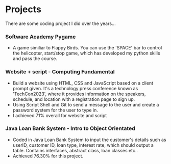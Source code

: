 # Projects
There are some coding project I did over the years...

### Software Academy Pygame
- A game similiar to Flappy Birds. You can use the 'SPACE' bar to control the helicopter, start/stop game, which has developed my python skills and pass the course. 

### Website + script - Computing Fundamental
- Build a website using HTML, CSS and JavaScript based on a client prompt given. It's a technology press conference known as 'TechCon2023', where it provides information on the speakers, schedule, and location with a registration page to sign up.
- Using Script Shell and Git to send a message to the user and create a password system for the user to type in. 
-  I achieved 71% overall for website and script

### Java Loan Bank System - Intro to Object Orientated 
- Coded in Java Loan Bank System to input the customer's details such as userID, customer ID, loan type, interest rate, which should output a table. Contains interfaces, abstract class, loan classes etc..
- Achieved 76.30% for this project.

